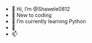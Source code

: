 - 👋 Hi, I’m @Shawele0812
- 👀 New to coding
- 🌱 I’m currently learning Python
- 💞️ 
- 📫 

<!---
Shawele0812/Shawele0812 is a ✨ special ✨ repository because its `README.md` (this file) appears on your GitHub profile.
You can click the Preview link to take a look at your changes.
--->
